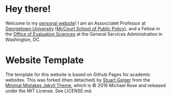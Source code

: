# Hey there!
Welcome to my [personal website](http://www.sebastianjilke.net)!  I am an Assocciatet Professor at [Georgetown University](https://www.georgetown.edu) ([McCourt School of Public Policy](https://mccourt.georgetown.edu)), and a Fellow in the [Office of Evaluation Sciences](https://oes.gsa.gov) at the General Services Administration in Washington, DC.


# Website Template
The template for this website is based on Github Pages for academic websites. This was forked (then detached) by [Stuart Geiger](https://github.com/staeiou) from the [Minimal Mistakes Jekyll Theme](https://mmistakes.github.io/minimal-mistakes/), which is © 2016 Michael Rose and released under the MIT License. See LICENSE.md.
